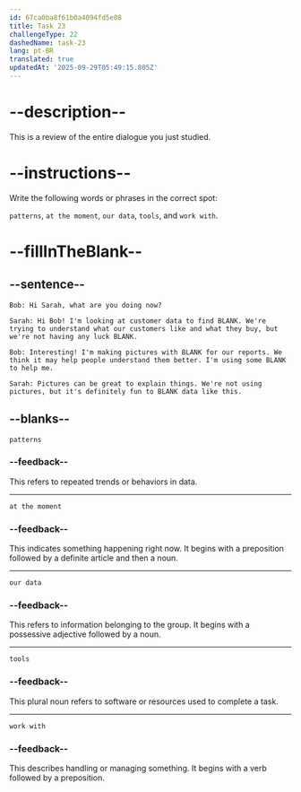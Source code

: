 ```yaml
---
id: 67ca0ba8f61b0a4094fd5e08
title: Task 23
challengeType: 22
dashedName: task-23
lang: pt-BR
translated: true
updatedAt: '2025-09-29T05:49:15.805Z'
---
```

<!-- REVIEW -->

# --description--  

This is a review of the entire dialogue you just studied.  

# --instructions--  

Write the following words or phrases in the correct spot:  

`patterns`, `at the moment`, `our data`, `tools`, and `work with`.  

# --fillInTheBlank--  

## --sentence--  

`Bob: Hi Sarah, what are you doing now?`  

`Sarah: Hi Bob! I'm looking at customer data to find BLANK. We're trying to understand what our customers like and what they buy, but we're not having any luck BLANK.`  

`Bob: Interesting! I'm making pictures with BLANK for our reports. We think it may help people understand them better. I'm using some BLANK to help me.`  

`Sarah: Pictures can be great to explain things. We're not using pictures, but it's definitely fun to BLANK data like this.`  

## --blanks--  

`patterns`

### --feedback--

This refers to repeated trends or behaviors in data. 

---

`at the moment`

### --feedback--

This indicates something happening right now. It begins with a preposition followed by a definite article and then a noun. 

---

`our data`

### --feedback--

This refers to information belonging to the group. It begins with a possessive adjective followed by a noun.

---

`tools`  

### --feedback--

This plural noun refers to software or resources used to complete a task.

---

`work with`

### --feedback--

This describes handling or managing something. It begins with a verb followed by a preposition.

